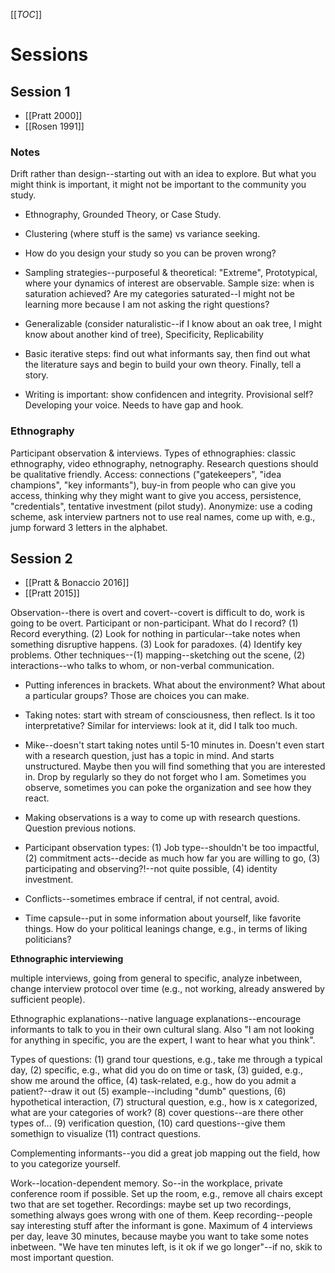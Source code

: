 [[_TOC_]]

# Sessions

## Session 1

* [[Pratt 2000]]
* [[Rosen 1991]]

### Notes

Drift rather than design--starting out with an idea to explore. But what you might think is important, it might not be important to the community you study. 

- Ethnography, Grounded Theory, or Case Study.

- Clustering (where stuff is the same) vs variance seeking.

- How do you design your study so you can be proven wrong?

- Sampling strategies--purposeful & theoretical: "Extreme", Prototypical, where your dynamics of interest are observable. Sample size: when is saturation achieved? Are my categories saturated--I might not be learning more because I am not asking the right questions?

- Generalizable (consider naturalistic--if I know about an oak tree, I might know about another kind of tree), Specificity, Replicability

- Basic iterative steps: find out what informants say, then find out what the literature says and begin to build your own theory. Finally, tell a story.

- Writing is important: show confidencen and integrity. Provisional self? Developing your voice. Needs to have gap and hook.

### Ethnography

Participant observation & interviews. Types of ethnographies: classic ethnography, video ethnography, netnography. Research questions should be qualitative friendly. Access: connections ("gatekeepers", "idea champions", "key informants"), buy-in from people who can give you access, thinking why they might want to give you access, persistence, "credentials", tentative investment (pilot study). Anonymize: use a coding scheme, ask interview partners not to use real names, come up with, e.g., jump forward 3 letters in the alphabet.

## Session 2

* [[Pratt & Bonaccio 2016]]
* [[Pratt 2015]]

Observation--there is overt and covert--covert is difficult to do, work is going to be overt. Participant or non-participant. What do I record? (1) Record everything. (2) Look for nothing in particular--take notes when something disruptive happens. (3) Look for paradoxes. (4) Identify key problems. Other techniques--(1) mapping--sketching out the scene, (2) interactions--who talks to whom, or non-verbal communication. 

- Putting inferences in brackets. What about the environment? What about a particular groups? Those are choices you can make.

- Taking notes: start with stream of consciousness, then reflect. Is it too interpretative? Similar for interviews: look at it, did I talk too much.

- Mike--doesn't start taking notes until 5-10 minutes in. Doesn't even start with a research question, just has a topic in mind. And starts unstructured. Maybe then you will find something that you are interested in. Drop by regularly so they do not forget who I am. Sometimes you observe, sometimes you can poke the organization and see how they react.

- Making observations is a way to come up with research questions. Question previous notions.

- Participant observation types: (1) Job type--shouldn't be too impactful, (2) commitment acts--decide as much how far you are willing to go, (3) participating and observing?!--not quite possible, (4) identity investment.

- Conflicts--sometimes embrace if central, if not central, avoid.

- Time capsule--put in some information about yourself, like favorite things. How do your political leanings change, e.g., in terms of liking politicians?

**Ethnographic interviewing**

multiple interviews, going from general to specific, analyze inbetween, change interview protocol over time (e.g., not working, already answered by sufficient people).

Ethnographic explanations--native language explanations--encourage informants to talk to you in their own cultural slang. Also "I am not looking for anything in specific, you are the expert, I want to hear what you think".

Types of questions: (1) grand tour questions, e.g., take me through a typical day, (2) specific, e.g., what did you do on time or task, (3) guided, e.g., show me around the office, (4) task-related, e.g., how do you admit a patient?--draw it out (5) example--including "dumb" questions, (6) hypothetical interaction, (7) structural question, e.g., how is x categorized, what are your categories of work? (8) cover questions--are there other types of... (9) verification question, (10) card questions--give them somethign to visualize (11) contract questions.

Complementing informants--you did a great job mapping out the field, how to you categorize yourself.

Work--location-dependent memory. So--in the workplace, private conference room if possible. Set up the room, e.g., remove all chairs except two that are set together. Recordings: maybe set up two recordings, something always goes wrong with one of them. Keep recording--people say interesting stuff after the informant is gone. Maximum of 4 interviews per day, leave 30 minutes, because maybe you want to take some notes inbetween. "We have ten minutes left, is it ok if we go longer"--if no, skik to most important question.